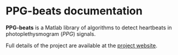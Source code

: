 # PPG-beats documentation

**PPG-beats** is a Matlab library of algorithms to detect heartbeats in photoplethysmogram (*PPG*) signals.

Full details of the project are available at the [project website](https://peterhcharlton.github.io/project/ppg-beats/).


